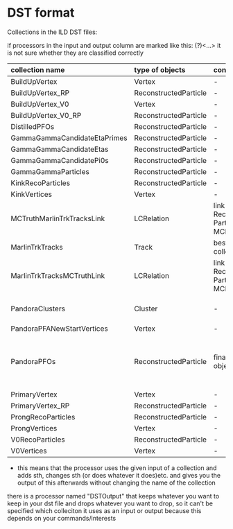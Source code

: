 

# DST format

Collections in the ILD DST files:

if processors in the input and output column are marked like this: (?)<...> it is not sure whether they are classified correctly



| collection name               | type of objects          | content                 | written  by	(output)		| needed by		(input)											|	input and outpout *									|
| :---------------------------- | :----------------------- | :---------------------- |:---------------------------- |:------------------------------------------------------------- |:----------------------------------------------------- |
| BuildUpVertex                 | Vertex                   |   -					 |	VertexFinder				| 	-															|														|	
| BuildUpVertex_RP              | ReconstructedParticle    |   -					 |	-							| 	-															|														|
| BuildUpVertex_V0              | Vertex                   |   -					 |	VertexFinder				|	-															|														|
| BuildUpVertex_V0_RP           | ReconstructedParticle    |   -					 |	-							|	-															|														|
| DistilledPFOs                 | ReconstructedParticle    |   -					 | MyDistilledPFOCreator		|	-															|														|
| GammaGammaCandidateEtaPrimes  | ReconstructedParticle    |   -					 | MyEtaPrimeFinder				| MyGammaGammaSolutionFinder									|														|
| GammaGammaCandidateEtas       | ReconstructedParticle    |   -					 | MyEtaFinder					| MyGammaGammaSolutionFinder									|														|
| GammaGammaCandidatePi0s       | ReconstructedParticle    |   -					 | MyPi0Finder					| MyGammaGammaSolutionFinder									|														|
| GammaGammaParticles           | ReconstructedParticle    |   -					 | MyGammaGammaSolutionFinder	| MyDistilledPFOCreator											|														|
| KinkRecoParticles             | ReconstructedParticle    |   -					 |	-							|	-															|														|
| KinkVertices                  | Vertex                   |   -					 |	-							| MyDDMarlinPandora											| 														|
| MCTruthMarlinTrkTracksLink    | LCRelation               |  link Reconstructed Particles to MCParticle					 | MyRecoMCTruthLinker			|	-															| 														|
| MarlinTrkTracks               | Track                    |  best track collection  |	MyFullLDCTracking_MarlinTrk	| MyExtrToSIT; MyRecoMCTruthLinker; MyDDMarlinPandora		| MyCompute_dEdxProcessor; MyKinkFinder; MyV0Finder; 	|
| MarlinTrkTracksMCTruthLink    | LCRelation               |  link Reconstructed Particles to MCParticle					 | MyRecoMCTruthLinker			|	-															| 														|
| PandoraClusters               | Cluster                  |   -					 |	-							| (?)MyComputeShowerShapesProcessor; git diffMyAddClusterProperties; MyRecoMCTruthLinker	| MyDDMarlinPandora 									|
| PandoraPFANewStartVertices    | Vertex                   |   -					 |	-							|	-															|														|
| PandoraPFOs                   | ReconstructedParticle    |  final PFA objects	     |	-							| VertexFinder;MyComputeShowerShapesProcessor; MyPfoAnalysis; MyAddClusterProperties; MyEtaFinder; MyEtaPrimeFinder; MyRecoMCTruthLinker; MyTauFinder; MyAdd4MomCovMatrixCharged; MyPi0Finder; MyLikelihoodPID| MyPFOID												|
| PrimaryVertex                 | Vertex                   |   -					 |	VertexFinder				|  																|														|
| PrimaryVertex_RP              | ReconstructedParticle    |   -					 |	-							|	-															|														|
| ProngRecoParticles            | ReconstructedParticle    |   -					 |	-							|	-															|														|
| ProngVertices                 | Vertex                   |   -					 |	-							| MyDDMarlinPandora															|														|
| V0RecoParticles               | ReconstructedParticle    |   -					 |	-							|	-															|														|
| V0Vertices                    | Vertex                   |   -                     |	MyV0Finder					| MyDDMarlinPandora											| 														|



* this means that the processor uses the given input of a collection and adds sth, changes sth (or does whatever it does)etc.  and gives you the output of this afterwards without changing the name of the collection

there is a processor named "DSTOutput" that keeps whatever you want to keep in your dst file and drops whatever you want to drop, 
so it can't be specified which colleciton it uses as an input or output because this depends on your commands/interests




